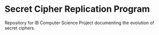 # Secret Cipher Replication Program
Repository for IB Computer Science Project documenting the evolution of secret ciphers. 
